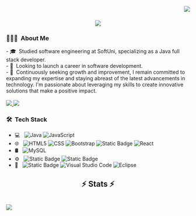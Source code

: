 <img align="right" src="https://visitor-badge.laobi.icu/badge?page_id=viktorpetrov1997.viktorpetrov1997"/>

<h1 align="center">
    <img src="https://readme-typing-svg.herokuapp.com/?font=Righteous&size=35&center=true&vCenter=true&width=500&height=70&duration=4000&lines=Hi+There!+👋;+I'm+Viktor!;" />
</h1>

<h3> 👨🏻‍💻 &nbsp;About Me </h3>
- 🎓 &nbsp;Studied software engineering at SoftUni, specializing as a Java full stack developer. <br>
- 💼 &nbsp;Looking to launch a career in software development. <br>
- 🌱 &nbsp;Continuously seeking growth and improvement, I remain committed to expanding my expertise and staying abreast of the latest advancements in technology. I'm passionate about leveraging my skills to create innovative solutions that make a positive impact.

<br> 

<br> 

<div align="left"> 
  <a href="mailto:viktor.petrov0497@gmail.com">
    <img src="https://img.shields.io/badge/Gmail-333333?style=for-the-badge&logo=gmail&logoColor=red" />
  </a>
  <a href="https://linkedin.com/in/viktor-petrov-46684a2a9" target="_blank">
    <img src="https://img.shields.io/badge/LinkedIn-0077B5?style=for-the-badge&logo=linkedin&logoColor=white" target="_blank" />
  </a>
</div>

<h3> 🛠 &nbsp;Tech Stack</h3>

- 💻 &nbsp;
  ![Java](https://img.shields.io/badge/-Java-333333?style=flat&logo=Java&logoColor=007396)
  ![JavaScript](https://img.shields.io/badge/-JavaScript-333333?style=flat&logo=javascript)
- 🌐 &nbsp;
  ![HTML5](https://img.shields.io/badge/-HTML5-333333?style=flat&logo=HTML5)
  ![CSS](https://img.shields.io/badge/-CSS-333333?style=flat&logo=CSS3&logoColor=1572B6)
  ![Bootstrap](https://img.shields.io/badge/-Bootstrap-333333?style=flat&logo=bootstrap&logoColor=563D7C)
  ![Static Badge](https://img.shields.io/badge/jQuery-black?style=flat&logo=jQuery)
  ![React](https://img.shields.io/badge/-React-333333?style=flat&logo=react)
- 🛢 &nbsp;
  ![MySQL](https://img.shields.io/badge/-MySQL-333333?style=flat&logo=mysql)
- ⚙️ &nbsp;
  ![Static Badge](https://img.shields.io/badge/Spring-black?style=flat&logo=Spring)
  ![Static Badge](https://img.shields.io/badge/Hibernate-black?style=flat&logo=Hibernate)
- 🔧 &nbsp;
  ![Static Badge](https://img.shields.io/badge/IntelliJ%20IDEA-black?style=flat&logo=IntelliJ%20IDEA)
  ![Visual Studio Code](https://img.shields.io/badge/-Visual%20Studio%20Code-333333?style=flat&logo=visual-studio-code&logoColor=007ACC)
  ![Eclipse](https://img.shields.io/badge/-Eclipse-333333?style=flat&logo=eclipse-ide&logoColor=2C2255)

<h2 align="center">⚡ Stats ⚡</h2>
<br>

<div style="display: flex; justify-content: space-between;">
    <a href="https://github.com/viktorpetrov1997/github-readme-stats">
    <img align="left" src="https://github-readme-stats.vercel.app/api/top-langs/?username=anuraghazra&layout=compact" />
    </a>
</div>

<br>
<br>
<br>
<br>
<br>
<br>
<br>
<br>
<br>
<br>
<br>
<br>


